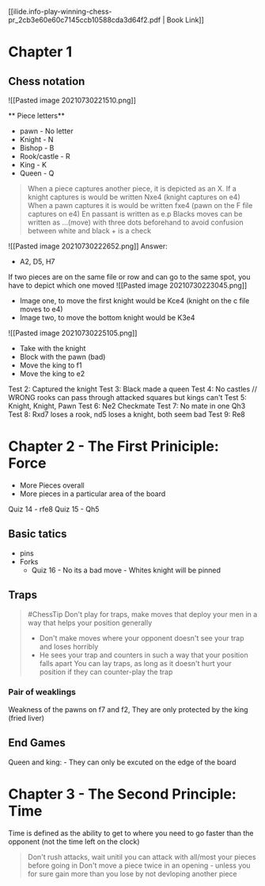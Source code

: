  [[ilide.info-play-winning-chess-pr_2cb3e60e60c7145ccb10588cda3d64f2.pdf | Book Link]]
# Chapter 1

## Chess notation

![[Pasted image 20210730221510.png]]

** Piece letters**
 - pawn - No letter
 - Knight - N
 - Bishop - B
 - Rook/castle - R
 - King - K
 - Queen - Q 

>When a piece captures another piece, it is depicted as an X. If a knight captures is would be written Nxe4 (knight captures on e4)
>When a pawn captures it is would be written fxe4 (pawn on the F file captures on e4)
>En passant is written as e.p
>Blacks moves can be written as ...(move) with three dots beforehand to avoid confusion between white and black
> \+ is a check

![[Pasted image 20210730222652.png]]
Answer: 
- A2, D5, H7


If two pieces are on the same file or row and can go to the same spot, you have to depict which one moved 
![[Pasted image 20210730223045.png]]
- Image one, to move the first knight would be Kce4 (knight on the c file moves to e4)
- Image two, to move the bottom knight would be K3e4

![[Pasted image 20210730225105.png]]
- Take with the knight
- Block with the pawn (bad)
- Move the king to f1
- Move the king to e2

Test 2: Captured the knight
Test 3: Black made a queen
Test 4: No castles // WRONG rooks can pass through attacked squares but kings can't
Test 5: Knight, Knight, Pawn
Test 6:  Ne2 Checkmate
Test 7: No mate in one Qh3
Test 8: Rxd7 loses a rook, nd5 loses a knight, both seem bad
Test 9: Re8


# Chapter 2 - The First Priniciple: Force

- More Pieces overall
- More pieces in a particular area of the board


Quiz 14 - rfe8
Quiz 15 - Qh5

## Basic tatics
- pins
- Forks
	- Quiz 16 - No its a bad move - Whites knight will be pinned

## Traps
> #ChessTip Don't play for traps, make moves that deploy your men in a way that helps your position generally
> - Don't make moves where your opponent doesn't see your trap and loses horribly
> - He sees your trap and counters in such a way that your position falls apart
> You can lay traps, as long as it doesn't hurt your position if they can counter-play the trap

### Pair of weaklings
Weakness of the pawns on f7 and f2, They are only protected by the king (fried liver)


## End Games

Queen and king:
	- They can only be excuted on the edge of the board
	
# Chapter 3 - The Second Principle: Time

Time is defined as the ability to get to where you need to go faster than the opponent (not the time left on the clock)

>Don't rush attacks, wait unitil you can attack with all/most your pieces before going in
> Don't move a piece twice in an opening - unless you for sure gain more than you lose by not devloping another piece





